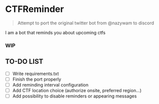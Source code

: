 # CTFReminder
> Attempt to port the original twitter bot from @nazywam to discord

I am a bot that reminds you about upcoming ctfs 

### WIP

## TO-DO LIST
- [ ] Write requirements.txt
- [ ] Finish the port properly
- [ ] Add reminding interval configuration
- [ ] Add CTF location choice (authorize onsite, preferred region...)
- [ ] Add possibility to disable reminders or appearing messages
